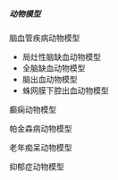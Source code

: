 ##### 动物模型
脑血管疾病动物模型

- 局灶性脑缺血动物模型
- 全脑缺血动物模型
- 脑出血动物模型
- 蛛网膜下腔出血动物模型

癫痫动物模型

帕金森病动物模型

老年痴呆动物模型

抑郁症动物模型